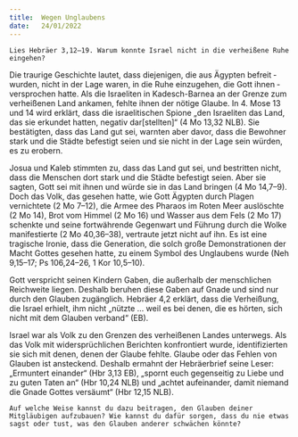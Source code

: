 ```yaml
---
title:  Wegen Unglaubens
date:   24/01/2022
---
```


`Lies Hebräer 3,12–19. Warum konnte Israel nicht in die verheißene Ruhe eingehen?`

Die traurige Geschichte lautet, dass diejenigen, die aus Ägypten befreit ­wurden, nicht in der Lage waren, in die Ruhe einzugehen, die Gott ihnen ­versprochen hatte. Als die Israeliten in Kadesch-Barnea an der Grenze zum verheißenen Land ankamen, fehlte ihnen der nötige Glaube. In 4. Mose 13 und 14 wird erklärt, dass die israelitischen Spione „den Israeliten das Land, das sie erkundet hatten, negativ dar[stellten]“ (4 Mo 13,32 NLB). Sie bestätigten, dass das Land gut sei, warnten aber davor, dass die Bewohner stark und die Städte befestigt seien und sie nicht in der Lage sein würden, es zu erobern.

Josua und Kaleb stimmten zu, dass das Land gut sei, und bestritten nicht, dass die Menschen dort stark und die Städte befestigt seien. Aber sie sagten, Gott sei mit ihnen und würde sie in das Land bringen (4 Mo 14,7–9). Doch das Volk, das gesehen hatte, wie Gott Ägypten durch Plagen vernichtete (2 Mo 7–12), die Armee des Pharaos im Roten Meer auslöschte (2 Mo 14), Brot vom Himmel (2 Mo 16) und Wasser aus dem Fels (2 Mo 17) schenkte und seine fortwährende Gegenwart und Führung durch die Wolke manifestierte (2 Mo 40,36–38), vertraute jetzt nicht auf ihn. Es ist eine tragische ­Ironie, dass die Generation, die solch große Demonstrationen der Macht Gottes gesehen hatte, zu einem Symbol des Unglaubens wurde (Neh 9,15–17;
Ps 106,24–26, 1 Kor 10,5–10).

Gott verspricht seinen Kindern Gaben, die außerhalb der menschlichen Reichweite liegen. Deshalb beruhen diese Gaben auf Gnade und sind nur durch den Glauben zugänglich. Hebräer 4,2 erklärt, dass die Verheißung, die Israel erhielt, ihm nicht „nützte … weil es bei denen, die es hörten, sich nicht mit dem Glauben verband“ (EB).

Israel war als Volk zu den Grenzen des verheißenen Landes unterwegs. Als das Volk mit widersprüchlichen Berichten konfrontiert wurde, identifizierten sie sich mit denen, denen der Glaube fehlte. Glaube oder das Fehlen von Glauben ist ansteckend. Deshalb ermahnt der Hebräerbrief seine Leser: „Ermuntert einander“ (Hbr 3,13 EB), „spornt euch gegenseitig zu Liebe und zu guten Taten an“ (Hbr 10,24 NLB) und „achtet aufeinander, damit niemand die Gnade Gottes versäumt“ (Hbr 12,15 NLB).

`Auf welche Weise kannst du dazu beitragen, den Glauben deiner Mitgläubigen aufzubauen? Wie kannst du dafür sorgen, dass du nie etwas sagst oder tust, was den Glauben anderer schwächen könnte?`

